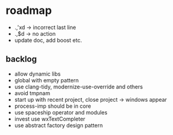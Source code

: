 # roadmap
- .,'xd -> incorrect last line
- .,$d -> no action
- update doc, add boost etc.

## backlog
- allow dynamic libs
- global with empty pattern
- use clang-tidy, modernize-use-override and others
- avoid tmpnam
- start up with recent project, close project
  -> windows appear
- process-imp should be in core
- use spaceship operator
  and modules
- invest use wxTextCompleter
- use abstract factory design pattern

